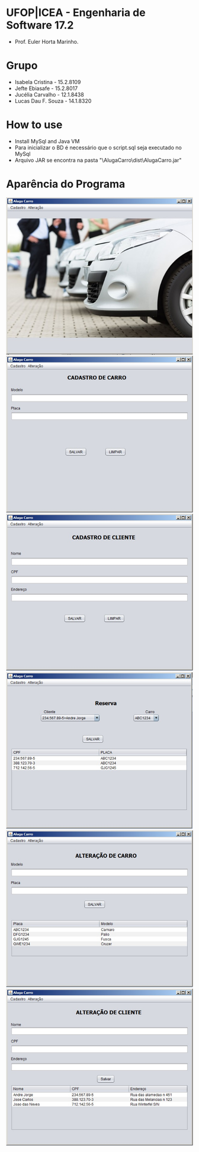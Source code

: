 # UFOP|ICEA - Engenharia de Software 17.2
- Prof. Euler Horta Marinho.

# Grupo 
- Isabela Cristina - 15.2.8109
- Jefte Ebiasafe - 15.2.8017
- Jucélia Carvalho - 12.1.8438
- Lucas Dau F. Souza - 14.1.8320

# How to use
- Install MySql and Java VM
- Para inicializar o BD é necessário que o script.sql seja executado no MySql
- Arquivo JAR se encontra na pasta "\AlugaCarro\dist\AlugaCarro.jar"

# Aparência do Programa
![Windows1](print1.jpg)
![Windows2](print2.jpg)
![Windows3](print3.jpg)
![Windows4](print4.jpg)
![Windows5](print5.jpg)
![Windows6](print6.jpg)

#
